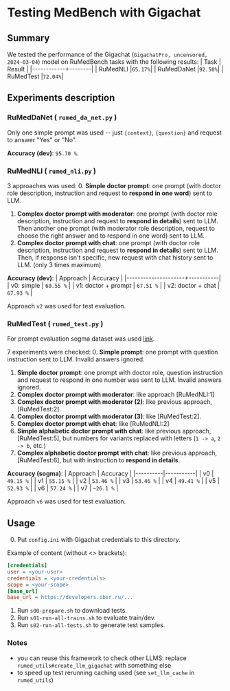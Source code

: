 # Testing MedBench with Gigachat

## Summary

We tested the performance of the Gigachat (`GigachatPro, uncensored, 2024-03-04`) model on RuMedBench tasks with the following results:
| Task       | Result |
|------------+--------|
| RuMedNLI   |`65.17%`|
| RuMedDaNet |`92.58%`|
| RuMedTest  |`72.04%`|
## Experiments description
### RuMedDaNet ( `rumed_da_net.py` )

Only one simple prompt was used -- just `{context}`, `{question}` and request to answer "Yes" or "No".

**Accuracy (dev)**: `95.70 %`.
### RuMedNLI ( `rumed_nli.py` )
3 approaches was used:
0. **Simple doctor prompt**: one prompt (with doctor role description, instruction and request to __respond in one word__) sent to LLM.
1. **Complex doctor prompt with moderator**: one prompt (with doctor role description, instruction and request to __respond in details__) sent to LLM. Then another one prompt (with moderator role description, request to choose the right answer and to respond in one word) sent to LLM.
2. **Complex doctor prompt with chat**: one prompt (with doctor role description, instruction and request to __respond in details__) sent to LLM. Then, if response isn't specific, new request with chat history sent to LLM. (only 3 times maximum)

**Accuracy (dev)**:
| Approach            | Accuracy  |
|---------------------+-----------|
| v0: simple          | `60.55 %` |
| v1: doctor + prompt | `67.51 %` |
| v2: doctor + chat   | `67.93 %` |

Approach `v2` was used for test evaluation.

### RuMedTest ( `rumed_test.py` )
For prompt evaluation sogma dataset was used [link](https://geetest.ru/tests/terapiya_(dlya_internov)_sogma_).

7 experiments were checked:
0. **Simple prompt**: one prompt with question instruction sent to LLM. Invalid answers ignored.
1. **Simple doctor prompt**: one prompt with doctor role, question instruction and request to respond in one number was sent to LLM. Invalid answers ignored.
2. **Complex doctor prompt with moderator**: like approach [RuMedNLI:1]
3. **Complex doctor prompt with moderator (2)**: like previous approach, [RuMedTest:2].
4. **Complex doctor prompt with moderator (3)**: like [RuMedTest:2].
5. **Complex doctor prompt with chat**: like [RuMedNLI:2]
6. **Simple alphabetic doctor prompt with chat**: like previous approach, [RuMedTest:5], but numbers for variants replaced with letters (`1 -> a`, `2 -> b`, etc.)
7. **Complex alphabetic doctor prompt with chat**: like previous approach, [RuMedTest:6], but with instruction to __respond in details__.

**Accuracy (sogma)**:
| Approach | Accuracy  |
|----------|-----------|
| v0       | `49.15 %` |
| v1       | `55.15 %` |
| v2       | `53.46 %` |
| v3       | `53.46 %` |
| v4       | `49.41 %` |
| v5       | `52.93 %` |
| v6       | `57.24 %` |
| v7       | `~26.1 %` |

Approach `v6` was used for test evaluation.
## Usage
0. Put `config.ini` with Gigachat credentials to this directory.

Example of content (without <> brackets):
```ini
[credentials]
user = <your-user>
credentials = <your-credentials>
scope = <your-scope>
[base_url]
base_url = https://developers.sber.ru/...
```

1. Run `s00-prepare.sh` to download tests.
2. Run `s01-run-all-trains.sh` to evaluate train/dev.
3. Run `s02-run-all-tests.sh` to generate test samples.
### Notes
- you can reuse this framework to check other LLMS: replace `rumed_utils#create_llm_gigachat` with something else
- to speed up test rerunning caching used (see `set_llm_cache` in `rumed_utils`)
